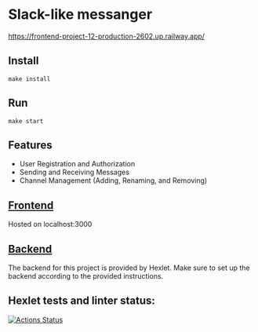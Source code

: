 # Slack-like messanger
https://frontend-project-12-production-2602.up.railway.app/
## Install
```
make install
```

## Run
```
make start
```

## Features
* User Registration and Authorization
* Sending and Receiving Messages
* Channel Management (Adding, Renaming, and Removing)

## [Frontend](https://github.com/susemaa/frontend-project-12/tree/main/frontend)
Hosted on localhost:3000
## [Backend](https://github.com/hexlet-components/project-js-chat-backend)
The backend for this project is provided by Hexlet.
Make sure to set up the backend according to the provided instructions.

## Hexlet tests and linter status:
[![Actions Status](https://github.com/susemaa/frontend-project-12/workflows/hexlet-check/badge.svg)](https://github.com/susemaa/frontend-project-12/actions)

